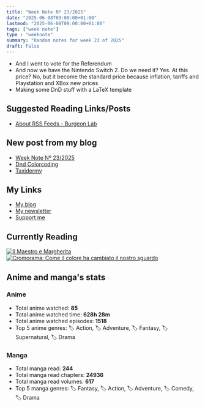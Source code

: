 ```yaml
---
title: "Week Note Nº 23/2025"
date: "2025-06-08T09:00:00+01:00"
lastmod: "2025-06-08T09:00:00+01:00"
tags: ["week note"]
type : "weeknote"
summary: "Random notes for week 23 of 2025"
draft: False
---
```


- And I went to vote for the Referendum
- And now we have the Nintendo Switch 2. Do we need it? Yes. At this price? No, but it become the standard price because inflation, tariffs and Playstation and XBox new prices
- Making some DnD stuff with a LaTeX template

## Suggested Reading Links/Posts
- [About RSS Feeds - Burgeon Lab](https://www.burgeonlab.com/2025/about-rss-feeds/?utm_source=fundor333.com)
## New post from my blog
- [Week Note Nº 23/2025](https://fundor333.com/weeknotes/2025/23/?utm_source=fundor333.com)
- [Dnd Colorcoding](https://fundor333.com/micro/2025/06/dnd-colorcoding/?utm_source=fundor333.com)
- [Taxidermy](https://fundor333.com/micro/2025/06/taxidermy/?utm_source=fundor333.com)

## My Links
- [My blog](https://www.fundor333.com)
- [My newsletter](https://newsletter.digitaltearoom.com)
- [Support me](https://ko-fi.com/fundor333)

## Currently Reading
[![Il Maestro e Margherita](https://i.gr-assets.com/images/S/compressed.photo.goodreads.com/books/1449182290l/28095021._SX98_.jpg)](https://www.goodreads.com/review/show/7613476820?utm_medium=api&utm_source=rss) [![Cromorama: Come il colore ha cambiato il nostro sguardo](https://i.gr-assets.com/images/S/compressed.photo.goodreads.com/books/1505808761l/36266532._SX98_.jpg)](https://www.goodreads.com/review/show/5993206761?utm_medium=api&utm_source=rss) 

## Anime and manga's stats

### **Anime**
- Total anime watched: **85**
- Total anime watched time: **628h 28m**
- Total anime watched episodes: **1518**
- Top 5 anime genres: 🏷️ Action, 🏷️ Adventure, 🏷️ Fantasy, 🏷️ Supernatural, 🏷️ Drama

### **Manga**
- Total manga read: **244**
- Total manga read chapters: **24936**
- Total manga read volumes: **617**
- Top 5 manga genres: 🏷️ Fantasy, 🏷️ Action, 🏷️ Adventure, 🏷️ Comedy, 🏷️ Drama
